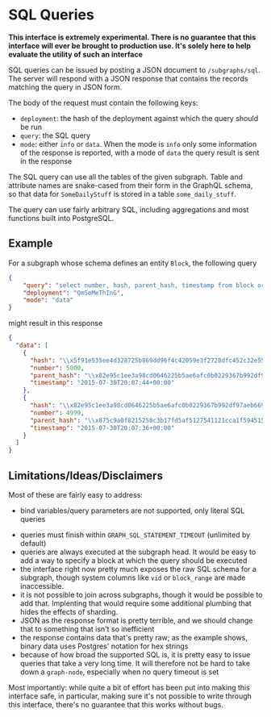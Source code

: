 # SQL Queries

**This interface is extremely experimental. There is no guarantee that this
interface will ever be brought to production use. It's solely here to help
evaluate the utility of such an interface**

SQL queries can be issued by posting a JSON document to
`/subgraphs/sql`. The server will respond with a JSON response that
contains the records matching the query in JSON form.

The body of the request must contain the following keys:

* `deployment`: the hash of the deployment against which the query should
  be run
* `query`: the SQL query
* `mode`: either `info` or `data`. When the mode is `info` only some
  information of the response is reported, with a mode of `data` the query
  result is sent in the response

The SQL query can use all the tables of the given subgraph. Table and
attribute names are snake-cased from their form in the GraphQL schema, so
that data for `SomeDailyStuff` is stored in a table `some_daily_stuff`.

The query can use fairly arbitrary SQL, including aggregations and most
functions built into PostgreSQL.

## Example

For a subgraph whose schema defines an entity `Block`, the following query
```json
{
    "query": "select number, hash, parent_hash, timestamp from block order by number desc limit 2",
    "deployment": "QmSoMeThInG",
    "mode": "data"
}
```

might result in this response
```json
{
  "data": [
    {
      "hash": "\\x5f91e535ee4d328725b869dd96f4c42059e3f2728dfc452c32e5597b28ce68d6",
      "number": 5000,
      "parent_hash": "\\x82e95c1ee3a98cd0646225b5ae6afc0b0229367b992df97aeb669c898657a4bb",
      "timestamp": "2015-07-30T20:07:44+00:00"
    },
    {
      "hash": "\\x82e95c1ee3a98cd0646225b5ae6afc0b0229367b992df97aeb669c898657a4bb",
      "number": 4999,
      "parent_hash": "\\x875c9a0f8215258c3b17fd5af5127541121cca1f594515aae4fbe5a7fbef8389",
      "timestamp": "2015-07-30T20:07:36+00:00"
    }
  ]
}
```

## Limitations/Ideas/Disclaimers

Most of these are fairly easy to address:

- bind variables/query parameters are not supported, only literal SQL
  queries
* queries must finish within `GRAPH_SQL_STATEMENT_TIMEOUT` (unlimited by
  default)
* queries are always executed at the subgraph head. It would be easy to add
  a way to specify a block at which the query should be executed
* the interface right now pretty much exposes the raw SQL schema for a
  subgraph, though system columns like `vid` or `block_range` are made
  inaccessible.
* it is not possible to join across subgraphs, though it would be possible
  to add that. Implenting that would require some additional plumbing that
  hides the effects of sharding.
* JSON as the response format is pretty terrible, and we should change that
  to something that isn't so inefficient
* the response contains data that's pretty raw; as the example shows,
  binary data uses Postgres' notation for hex strings
* because of how broad the supported SQL is, it is pretty easy to issue
  queries that take a very long time. It will therefore not be hard to take
  down a `graph-node`, especially when no query timeout is set

Most importantly: while quite a bit of effort has been put into making this
interface safe, in particular, making sure it's not possible to write
through this interface, there's no guarantee that this works without bugs.
